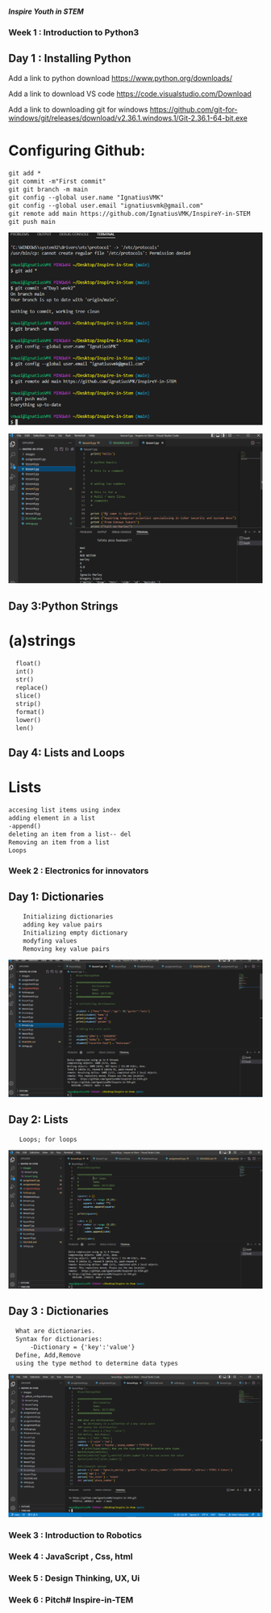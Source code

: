 ##### Inspire Youth in STEM


### Week 1 : Introduction to Python3
 ## Day 1 : Installing Python
 Add a link to python download
   https://www.python.org/downloads/

 Add a link to download VS code
   https://code.visualstudio.com/Download

 Add a link to downloading git for windows
   https://github.com/git-for-windows/git/releases/download/v2.36.1.windows.1/Git-2.36.1-64-bit.exe
 
# Configuring Github:
    git add *
    git commit -m"First commit"
    git git branch -m main
    git config --global user.name "IgnatiusVMK"
    git config --global user.email "ignatiusvmk@gmail.com"
    git remote add main https://github.com/IgnatiusVMK/InspireY-in-STEM
    git push main



 ![Day 1](./images/github_configuration.png)


 ![lesson 1](./images/lesson1.png)

## Day 3:Python Strings
 # (a)strings 
      float()
      int()
      str()
      replace()
      slice()
      strip()
      format() 
      lower()
      len()

## Day 4: Lists and Loops
 # Lists
    accesing list items using index
    adding element in a list
    -append()
    deleting an item from a list-- del
    Removing an item from a list
    Loops
### Week 2 : Electronics for innovators
 ## Day 1: Dictionaries
        Initializing dictionaries
        adding key value pairs 
        Initializing empty dictionary 
        modyfing values
        Removing key value pairs
![lesson 7](./images/lesson7.png)
 
 ## Day 2: Lists
       Loops; for loops
![lesson 8](./images/lesson8.png)

 ## Day 3 : Dictionaries
      What are dictionaries.
      Syntax for dictionaries:
          -Dictionary = {'key':'value'}
      Define, Add,Remove
      using the type method to determine data types

  ![lesson 9](./images/lesson9.png)



### Week 3 : Introduction to Robotics


### Week 4 : JavaScript , Css, html


### Week 5 : Design Thinking, UX, Ui


### Week 6 : Pitch# Inspire-in-TEM
